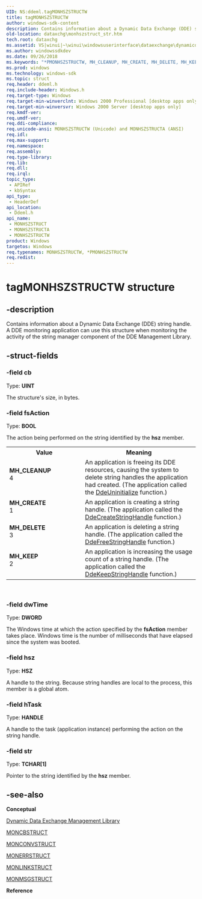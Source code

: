 ```yaml
---
UID: NS:ddeml.tagMONHSZSTRUCTW
title: tagMONHSZSTRUCTW
author: windows-sdk-content
description: Contains information about a Dynamic Data Exchange (DDE) string handle. A DDE monitoring application can use this structure when monitoring the activity of the string manager component of the DDE Management Library.
old-location: dataxchg\monhszstruct_str.htm
tech.root: dataxchg
ms.assetid: VS|winui|~\winui\windowsuserinterface\dataexchange\dynamicdataexchangemanagementlibrary\dynamicdataexchangemanagementreference\dynamicdataexchangemanagementstructures\monhszstruct.htm
ms.author: windowssdkdev
ms.date: 09/26/2018
ms.keywords: "*PMONHSZSTRUCTW, MH_CLEANUP, MH_CREATE, MH_DELETE, MH_KEEP, MONHSZSTRUCT, MONHSZSTRUCT structure [Data Exchange], MONHSZSTRUCTA, MONHSZSTRUCTW, PMONHSZSTRUCT, PMONHSZSTRUCT structure pointer [Data Exchange], _win32_MONHSZSTRUCT_str, _win32_monhszstruct_str_cpp, dataxchg.monhszstruct_str, ddeml/MONHSZSTRUCT, ddeml/MONHSZSTRUCTA, ddeml/MONHSZSTRUCTW, ddeml/PMONHSZSTRUCT, tagMONHSZSTRUCTW, winui._win32_monhszstruct_str"
ms.prod: windows
ms.technology: windows-sdk
ms.topic: struct
req.header: ddeml.h
req.include-header: Windows.h
req.target-type: Windows
req.target-min-winverclnt: Windows 2000 Professional [desktop apps only]
req.target-min-winversvr: Windows 2000 Server [desktop apps only]
req.kmdf-ver: 
req.umdf-ver: 
req.ddi-compliance: 
req.unicode-ansi: MONHSZSTRUCTW (Unicode) and MONHSZSTRUCTA (ANSI)
req.idl: 
req.max-support: 
req.namespace: 
req.assembly: 
req.type-library: 
req.lib: 
req.dll: 
req.irql: 
topic_type:
 - APIRef
 - kbSyntax
api_type:
 - HeaderDef
api_location:
 - Ddeml.h
api_name:
 - MONHSZSTRUCT
 - MONHSZSTRUCTA
 - MONHSZSTRUCTW
product: Windows
targetos: Windows
req.typenames: MONHSZSTRUCTW, *PMONHSZSTRUCTW
req.redist: 
---
```


# tagMONHSZSTRUCTW structure


## -description


Contains information about a Dynamic Data Exchange (DDE) string handle. A DDE monitoring application can use this structure when monitoring the activity of the string manager component of the DDE Management Library. 


## -struct-fields




### -field cb

Type: <b>UINT</b>

The structure's size, in bytes. 


### -field fsAction

Type: <b>BOOL</b>

The action being performed on the string identified by the <b>hsz</b> member. 

<table>
<tr>
<th>Value</th>
<th>Meaning</th>
</tr>
<tr>
<td width="40%"><a id="MH_CLEANUP"></a><a id="mh_cleanup"></a><dl>
<dt><b>MH_CLEANUP</b></dt>
<dt>4</dt>
</dl>
</td>
<td width="60%">
An application is freeing its DDE resources, causing the system to delete string handles the application had created. (The application called the <a href="https://msdn.microsoft.com/0997c135-c915-4a9c-953c-80657589795e">DdeUninitialize</a> function.)

</td>
</tr>
<tr>
<td width="40%"><a id="MH_CREATE"></a><a id="mh_create"></a><dl>
<dt><b>MH_CREATE</b></dt>
<dt>1</dt>
</dl>
</td>
<td width="60%">
An application is creating a string handle. (The application called the <a href="https://msdn.microsoft.com/561bbf80-cc73-4fe1-ba95-837d515834eb">DdeCreateStringHandle</a> function.)

</td>
</tr>
<tr>
<td width="40%"><a id="MH_DELETE"></a><a id="mh_delete"></a><dl>
<dt><b>MH_DELETE</b></dt>
<dt>3</dt>
</dl>
</td>
<td width="60%">
An application is deleting a string handle. (The application called the <a href="https://msdn.microsoft.com/93228467-345b-4ff1-942e-2d75a53bce65">DdeFreeStringHandle</a> function.)

</td>
</tr>
<tr>
<td width="40%"><a id="MH_KEEP"></a><a id="mh_keep"></a><dl>
<dt><b>MH_KEEP</b></dt>
<dt>2</dt>
</dl>
</td>
<td width="60%">
An application is increasing the usage count of a string handle. (The application called the <a href="https://msdn.microsoft.com/ecef0207-061c-451a-a911-1b821bbe099d">DdeKeepStringHandle</a> function.)

</td>
</tr>
</table>
 


### -field dwTime

Type: <b>DWORD</b>

The Windows time at which the action specified by the <b>fsAction</b> member takes place. Windows time is the number of milliseconds that have elapsed since the system was booted. 


### -field hsz

Type: <b>HSZ</b>

A handle to the string. Because string handles are local to the process, this member is a global atom. 


### -field hTask

Type: <b>HANDLE</b>

A handle to the task (application instance) performing the action on the string handle. 


### -field str

Type: <b>TCHAR[1]</b>

Pointer to the string identified by the <b>hsz</b> member. 


## -see-also




<b>Conceptual</b>



<a href="https://msdn.microsoft.com/f22d4a10-58b9-4f62-bbc3-3cbeb3246923">Dynamic Data Exchange Management Library</a>



<a href="https://msdn.microsoft.com/65bea5e0-ab86-4e00-9dbf-9809aab18616">MONCBSTRUCT</a>



<a href="https://msdn.microsoft.com/24fe9042-7b9f-4139-a9b5-d8c72529d897">MONCONVSTRUCT</a>



<a href="https://msdn.microsoft.com/4e7647a0-c41e-4ec9-b441-01538e83aca3">MONERRSTRUCT</a>



<a href="https://msdn.microsoft.com/db02a191-677b-4fae-88ec-c2b500249837">MONLINKSTRUCT</a>



<a href="https://msdn.microsoft.com/7d971b35-0c88-42c3-83b9-93d5de6c95f9">MONMSGSTRUCT</a>



<b>Reference</b>
 

 

